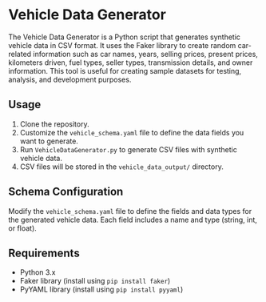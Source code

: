 
# Vehicle Data Generator

The Vehicle Data Generator is a Python script that generates synthetic vehicle data in CSV format. It uses the Faker library to create random car-related information such as car names, years, selling prices, present prices, kilometers driven, fuel types, seller types, transmission details, and owner information. This tool is useful for creating sample datasets for testing, analysis, and development purposes.

## Usage

1. Clone the repository.
2. Customize the `vehicle_schema.yaml` file to define the data fields you want to generate.
3. Run `VehicleDataGenerator.py` to generate CSV files with synthetic vehicle data.
4. CSV files will be stored in the `vehicle_data_output/` directory.

## Schema Configuration

Modify the `vehicle_schema.yaml` file to define the fields and data types for the generated vehicle data. Each field includes a name and type (string, int, or float).

## Requirements

- Python 3.x
- Faker library (install using `pip install faker`)
- PyYAML library (install using `pip install pyyaml`)
